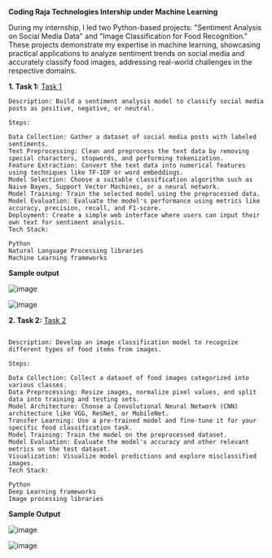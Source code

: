 **Coding Raja Technologies Intership under Machine Learning**

During my internship, I led two Python-based projects: "Sentiment Analysis on Social Media Data" and "Image Classification for Food Recognition." These projects demonstrate my expertise in machine learning, showcasing practical applications to analyze sentiment trends on social media and accurately classify food images, addressing real-world challenges in the respective domains.



**1. Task 1:** [Task 1](https://github.com/1234HEMU/Coding-Raja-Technologies-Internship/blob/main/Task%20-1__SENTIMENT_ANALYSIS.ipynb)
```
Description: Build a sentiment analysis model to classify social media posts as positive, negative, or neutral.

Steps:

Data Collection: Gather a dataset of social media posts with labeled sentiments.
Text Preprocessing: Clean and preprocess the text data by removing special characters, stopwords, and performing tokenization.
Feature Extraction: Convert the text data into numerical features using techniques like TF-IDF or word embeddings.
Model Selection: Choose a suitable classification algorithm such as Naive Bayes, Support Vector Machines, or a neural network.
Model Training: Train the selected model using the preprocessed data.
Model Evaluation: Evaluate the model's performance using metrics like accuracy, precision, recall, and F1-score.
Deployment: Create a simple web interface where users can input their own text for sentiment analysis.
Tech Stack:

Python
Natural Language Processing libraries 
Machine Learning frameworks 
```



**Sample output**


![image](https://github.com/1234HEMU/Coding-Raja-Technologies-Internship/assets/161996507/f9ffbc02-4f45-49f6-8222-c1011d94b6a5)

![image](https://github.com/1234HEMU/Coding-Raja-Technologies-Internship/assets/161996507/ad7466a6-0422-463d-8317-5c9de650f497)







**2. Task 2:** [Task 2](https://github.com/1234HEMU/Coding-Raja-Technologies-Internship/blob/main/TASK_2___IMAGE_CLASSIFICATION_FOR_FOOD_RECOGNITION.ipynb)
```

Description: Develop an image classification model to recognize different types of food items from images.

Steps:

Data Collection: Collect a dataset of food images categorized into various classes.
Data Preprocessing: Resize images, normalize pixel values, and split data into training and testing sets.
Model Architecture: Choose a Convolutional Neural Network (CNN) architecture like VGG, ResNet, or MobileNet.
Transfer Learning: Use a pre-trained model and fine-tune it for your specific food classification task.
Model Training: Train the model on the preprocessed dataset.
Model Evaluation: Evaluate the model's accuracy and other relevant metrics on the test dataset.
Visualization: Visualize model predictions and explore misclassified images.
Tech Stack:

Python
Deep Learning frameworks 
Image processing libraries
```





**Sample Output**



![image](https://github.com/1234HEMU/Coding-Raja-Technologies-Internship/assets/161996507/042530a5-62af-4579-b8d5-00ffd59cb8b7)

![image](https://github.com/1234HEMU/Coding-Raja-Technologies-Internship/assets/161996507/88a74103-4303-42c1-a0ca-f5201960d95a)

